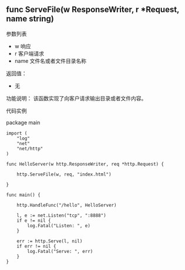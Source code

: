 ## func ServeFile(w ResponseWriter, r *Request, name string) 

参数列表

- w 响应
- r 客户端请求
- name 文件名或者文件目录名称

返回值：

- 无

功能说明：
该函数实现了向客户请求输出目录或者文件内容。

代码实例

  package main
	
	import (
		"log"
		"net"
		"net/http"
	)
	
	func HelloServer(w http.ResponseWriter, req *http.Request) {
	
		http.ServeFile(w, req, "index.html")
	
	}
	
	func main() {
	
		http.HandleFunc("/hello", HelloServer)
	
		l, e := net.Listen("tcp", ":8888")
		if e != nil {
			log.Fatal("Listen: ", e)
		}
	
		err := http.Serve(l, nil)
		if err != nil {
			log.Fatal("Serve: ", err)
		}
	}

